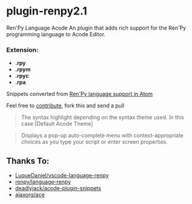 # plugin-renpy2.1
Ren'Py Language Acode
An plugin that adds rich support for the Ren'Py programming language to Acode Editor.

### Extension:
- **.rpy**
- **.rpym**
- **.rpyc**
- **.rpa**
 
Snippets converted from [Ren'Py language support in Atom](https://github.com/DinoSst/acode-plugin-renpy2.1.git)

Feel free to [contribute](https://github.com/DinoSst/acode-plugin-renpy2.1), fork this and send a pull


> The syntax highlight depending on the syntax theme used. In this case [Default Acode Theme]



> Displays a pop-up auto-complete menu with context-appropriate choices as you type your script or enter screen properties.

## Thanks To:
- [LuqueDaniel/vscode-language-renpy](https://github.com/LuqueDaniel/vscode-language-renpy)
- [renpy/language-renpy](https://github.com/renpy/language-renpy)
- [deadlyjack/acode-plugin-snippets](https://github.com/deadlyjack/acode-plugin-snippets)
- [ajaxorg/ace](https://github.com/ajaxorg/ace)
